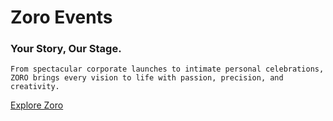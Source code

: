 # Zoro Events

### Your Story, Our Stage.

`From spectacular corporate launches to intimate personal celebrations, ZORO brings every vision to life with passion, precision, and creativity.`


[Explore Zoro](https://zoroevents.vercel.app/)
